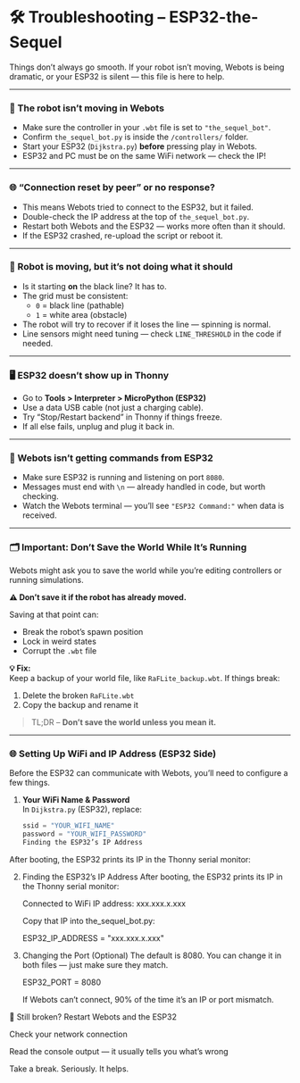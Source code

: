 # 🛠️ Troubleshooting – ESP32-the-Sequel

Things don’t always go smooth. If your robot isn’t moving, Webots is being dramatic, or your ESP32 is silent — this file is here to help.

---

### 🤖 The robot isn’t moving in Webots

- Make sure the controller in your `.wbt` file is set to `"the_sequel_bot"`.
- Confirm `the_sequel_bot.py` is inside the `/controllers/` folder.
- Start your ESP32 (`Dijkstra.py`) **before** pressing play in Webots.
- ESP32 and PC must be on the same WiFi network — check the IP!

---

### 🌐 “Connection reset by peer” or no response?

- This means Webots tried to connect to the ESP32, but it failed.
- Double-check the IP address at the top of `the_sequel_bot.py`.
- Restart both Webots and the ESP32 — works more often than it should.
- If the ESP32 crashed, re-upload the script or reboot it.

---

### 🧠 Robot is moving, but it’s not doing what it should

- Is it starting **on** the black line? It has to.
- The grid must be consistent:
  - `0` = black line (pathable)  
  - `1` = white area (obstacle)
- The robot will try to recover if it loses the line — spinning is normal.
- Line sensors might need tuning — check `LINE_THRESHOLD` in the code if needed.

---

### 🖥️ ESP32 doesn’t show up in Thonny

- Go to **Tools > Interpreter > MicroPython (ESP32)**
- Use a data USB cable (not just a charging cable).
- Try “Stop/Restart backend” in Thonny if things freeze.
- If all else fails, unplug and plug it back in.

---

### 📡 Webots isn’t getting commands from ESP32

- Make sure ESP32 is running and listening on port `8080`.
- Messages must end with `\n` — already handled in code, but worth checking.
- Watch the Webots terminal — you’ll see `"ESP32 Command:"` when data is received.

---

### 🗂️ Important: Don’t Save the World While It’s Running

Webots might ask you to save the world while you’re editing controllers or running simulations.

**⚠️ Don’t save it if the robot has already moved.**

Saving at that point can:
- Break the robot’s spawn position
- Lock in weird states
- Corrupt the `.wbt` file

**💡 Fix:**  
Keep a backup of your world file, like `RaFLite_backup.wbt`. If things break:
1. Delete the broken `RaFLite.wbt`
2. Copy the backup and rename it

> TL;DR – **Don’t save the world unless you mean it.**

---

### 🌐 Setting Up WiFi and IP Address (ESP32 Side)

Before the ESP32 can communicate with Webots, you’ll need to configure a few things.

1. **Your WiFi Name & Password**  
   In `Dijkstra.py` (ESP32), replace:

   ```python
   ssid = "YOUR_WIFI_NAME"
   password = "YOUR_WIFI_PASSWORD"
   Finding the ESP32’s IP Address
After booting, the ESP32 prints its IP in the Thonny serial monitor:

2. Finding the ESP32’s IP Address
   After booting, the ESP32 prints its IP in the Thonny serial monitor:

    Connected to WiFi IP address: xxx.xxx.x.xxx

    Copy that IP into the_sequel_bot.py:
   
    ESP32_IP_ADDRESS = "xxx.xxx.x.xxx"
   
4. Changing the Port (Optional)
The default is 8080. You can change it in both files — just make sure they match.

   ESP32_PORT = 8080

   If Webots can’t connect, 90% of the time it’s an IP or port mismatch.



🧹 Still broken?
Restart Webots and the ESP32

Check your network connection

Read the console output — it usually tells you what’s wrong

Take a break. Seriously. It helps.
